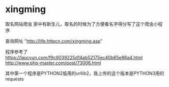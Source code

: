 # xingming
取名网站爬虫
家中有新生儿，取名的时候为了方便看名字得分写了这个爬虫小程序

查询网址
"http://life.httpcn.com/xingming.asp"

程序参考了
https://laucyun.com/f9c9039225d14ab52175ec40b65e86a4.html
http://www.php-master.com/post/73006.html

其中第一个程序是PYTHON2版用的urllib2，我上传的这个版本是PYTHON3用的requests

